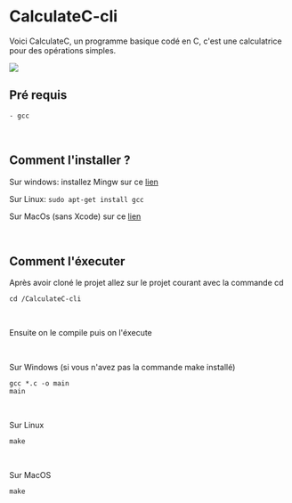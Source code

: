# CalculateC-cli
Voici CalculateC, un programme basique codé en C, c'est une calculatrice pour des opérations simples.

<img src="https://image.noelshack.com/fichiers/2018/31/6/1533418669-iiiiiooopp.png">

<br />

## Pré requis
    - gcc 
    
 <br />
  

## Comment l'installer ? 
Sur windows: installez Mingw sur ce <a href="http://www.mingw.org/">lien</a>

Sur Linux: ```sudo apt-get install gcc```

Sur MacOs (sans Xcode) sur ce <a href="https://korben.info/comment-installer-gcc-sous-osx-sans-installer-xcode.html">lien</a>

<br />

## Comment l'éxecuter
Après avoir cloné le projet allez sur le projet courant avec la commande cd
```
cd /CalculateC-cli
```

<br/>

Ensuite on le compile puis on l'éxecute

<br />

Sur Windows (si vous n'avez pas la commande make installé)
```
gcc *.c -o main
main
```
<br />

Sur Linux
```
make
```

<br />

Sur MacOS
```
make
```
